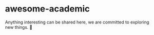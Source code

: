 # awesome-academic
Anything interesting can be shared here, we are committed to exploring new things. 🎈
